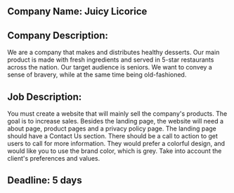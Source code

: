 ## Company Name: Juicy Licorice

## Company Description:
We are a company that makes and distributes healthy desserts. Our main product is made with fresh ingredients and served in 5-star restaurants across the nation. Our target audience is seniors. We want to convey a sense of bravery, while at the same time being old-fashioned.

## Job Description:
You must create a website that will mainly sell the company's products. The goal is to increase sales. Besides the landing page, the website will need a about page, product pages and a privacy policy page. The landing page should have a Contact Us section. There should be a call to action to get users to call for more information. They would prefer a colorful design, and would like you to use the brand color, which is grey. Take into account the client's preferences and values.

## Deadline: 5 days
